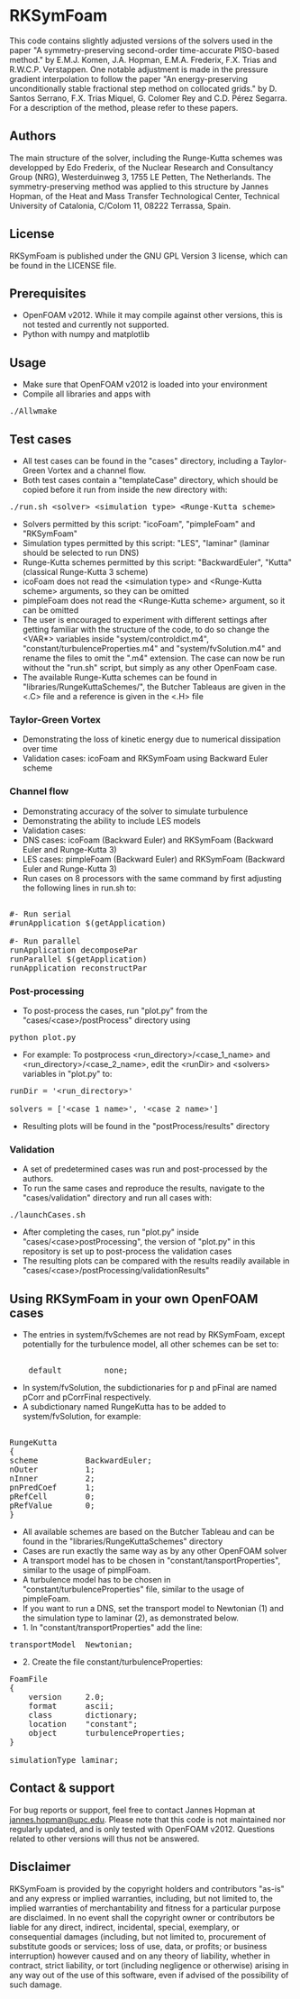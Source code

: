 # RKSymFoam

This code contains slightly adjusted versions of the solvers used in the
paper "A symmetry-preserving second-order time-accurate PISO-based
method." by E.M.J. Komen, J.A. Hopman, E.M.A. Frederix, F.X. Trias and
R.W.C.P.  Verstappen. One notable adjustment is made in the pressure
gradient interpolation to follow the paper "An energy-preserving
unconditionally stable fractional step method on collocated grids." by D.
Santos Serrano, F.X. Trias Miquel, G. Colomer Rey and C.D. Pérez Segarra.
For a description of the method, please refer to these papers. 

## Authors

The main structure of the solver, including the Runge-Kutta schemes was
developped by Edo Frederix, of the Nuclear Research and Consultancy Group
(NRG), Westerduinweg 3, 1755 LE Petten, The Netherlands. The
symmetry-preserving method was applied to this structure by Jannes Hopman,
of the Heat and Mass Transfer Technological Center, Technical University
of Catalonia, C/Colom 11, 08222 Terrassa, Spain. 

## License

RKSymFoam is published under the GNU GPL Version 3 license, which can be
found in the LICENSE file.

## Prerequisites

* OpenFOAM v2012. While it may compile against other versions, this is not
tested and currently not supported.
* Python with numpy and matplotlib

## Usage

* Make sure that OpenFOAM v2012 is loaded into your environment 
* Compile all libraries and apps with

<pre>
./Allwmake
</pre>

## Test cases

* All test cases can be found in the "cases" directory, including a
Taylor-Green Vortex and a channel flow.
* Both test cases contain a "templateCase" directory, which should be
copied before it run from inside the new directory with:

<pre>
./run.sh &ltsolver&gt &ltsimulation type&gt &ltRunge-Kutta scheme&gt
</pre> 

* Solvers permitted by this script: "icoFoam", "pimpleFoam" and
"RKSymFoam"
* Simulation types permitted by this script: "LES", "laminar" (laminar
should be selected to run DNS)
* Runge-Kutta schemes permitted by this script: "BackwardEuler", "Kutta"
(classical Runge-Kutta 3 scheme)
* icoFoam does not read the \<simulation type\> and \<Runge-Kutta scheme\>
arguments, so they can be omitted
* pimpleFoam does not read the \<Runge-Kutta scheme\> argument, so it can
be omitted
* The user is encouraged to experiment with different settings after
getting familiar with the structure of the code, to do so change the
\<VAR*\> variables inside "system/controldict.m4",
"constant/turbulenceProperties.m4" and "system/fvSolution.m4" and rename
the files to omit the ".m4" extension. The case can now be run without the
"run.sh" script, but simply as any other OpenFoam case.
* The available Runge-Kutta schemes can be found in
"libraries/RungeKuttaSchemes/", the Butcher Tableaus are given in the
<.C> file and a reference is given in the <.H> file

### Taylor-Green Vortex

* Demonstrating the loss of kinetic energy due to numerical dissipation
over time
* Validation cases: icoFoam and RKSymFoam using Backward Euler scheme 

### Channel flow

* Demonstrating accuracy of the solver to simulate turbulence
* Demonstrating the ability to include LES models 
* Validation cases:
* DNS cases: icoFoam (Backward Euler) and RKSymFoam (Backward Euler and
Runge-Kutta 3)
* LES cases: pimpleFoam (Backward Euler) and RKSymFoam (Backward Euler and
Runge-Kutta 3)
* Run cases on 8 processors with the same command by first adjusting the
following lines in run.sh to:

<pre> 
#- Run serial
#runApplication $(getApplication)

#- Run parallel 
runApplication decomposePar
runParallel $(getApplication)
runApplication reconstructPar
</pre>

### Post-processing

* To post-process the cases, run "plot.py" from the 
"cases/\<case\>/postProcess" directory using

<pre>
python plot.py
</pre>

* For example: To postprocess \<run_directory\>/\<case_1_name\> and 
\<run_directory\>/\<case_2_name\>, edit the \<runDir\> and \<solvers\> 
variables in "plot.py" to:

<pre>
runDir = '&ltrun_directory&gt'

solvers = ['&ltcase_1_name&gt', '&ltcase_2_name&gt']
</pre>

* Resulting plots will be found in the "postProcess/results" directory

### Validation 

* A set of predetermined cases was run and post-processed by the authors.
* To run the same cases and reproduce the results, navigate to the
"cases/validation" directory and run all cases with:

<pre>
./launchCases.sh
</pre>

* After completing the cases, run "plot.py" inside 
"cases/\<case\>postProcessing", the version of "plot.py" in this
repository is set up to post-process the validation cases
* The resulting plots can be compared with the results readily available
in "cases/\<case\>/postProcessing/validationResults"

## Using RKSymFoam in your own OpenFOAM cases

* The entries in system/fvSchemes are not read by RKSymFoam, except
potentially for the turbulence model, all other schemes can be set to:

<pre> 
    default         none;
</pre>

* In system/fvSolution, the subdictionaries for p and pFinal are named
pCorr and pCorrFinal respectively.
* A subdictionary named RungeKutta has to be added to system/fvSolution,
for example:

<pre> 
RungeKutta
{
scheme          BackwardEuler;
nOuter          1;
nInner          2;
pnPredCoef      1;
pRefCell        0;
pRefValue       0;
}
</pre>

* All available schemes are based on the Butcher Tableau and can be found
in the "libraries/RungeKuttaSchemes" directory
* Cases are run exactly the same way as by any other OpenFOAM solver
* A transport model has to be chosen in "constant/tansportProperties",
similar to the usage of pimplFoam.
* A turbulence model has to be chosen in "constant/turbulenceProperties"
file, similar to the usage of pimpleFoam.
* If you want to run a DNS, set the transport model to Newtonian (1) and
the simulation type to laminar (2), as demonstrated below.
* 1\. In "constant/transportProperties" add the line:

<pre>
transportModel  Newtonian;
</pre>

* 2\. Create the file constant/turbulenceProperties:
<pre>
FoamFile
{
    version     2.0;
    format      ascii;
    class       dictionary;
    location    "constant";
    object      turbulenceProperties;
}

simulationType laminar;
</pre>

## Contact & support

For bug reports or support, feel free to contact Jannes Hopman at
jannes.hopman@upc.edu. Please note that this code is not maintained nor
regularly updated, and is only tested with OpenFOAM v2012. Questions
related to other versions will thus not be answered. 

## Disclaimer

RKSymFoam is provided by the copyright holders and contributors "as-is"
and any express or implied warranties, including, but not limited to, the
implied warranties of merchantability and fitness for a particular purpose
are disclaimed. In no event shall the copyright owner or contributors be
liable for any direct, indirect, incidental, special, exemplary, or
consequential damages (including, but not limited to, procurement of
substitute goods or services; loss of use, data, or profits; or business
interruption) however caused and on any theory of liability, whether in
contract, strict liability, or tort (including negligence or otherwise)
arising in any way out of the use of this software, even if advised of the
possibility of such damage. 
